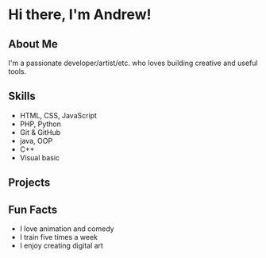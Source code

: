 # Hi there, I'm Andrew!

## About Me
I'm a passionate developer/artist/etc. who loves building creative and useful tools.

## Skills
- HTML, CSS, JavaScript
- PHP, Python
- Git & GitHub
- java, OOP
- C++
- Visual basic

## Projects

## Fun Facts
- I love animation and comedy
- I train five times a week
- I enjoy creating digital art
